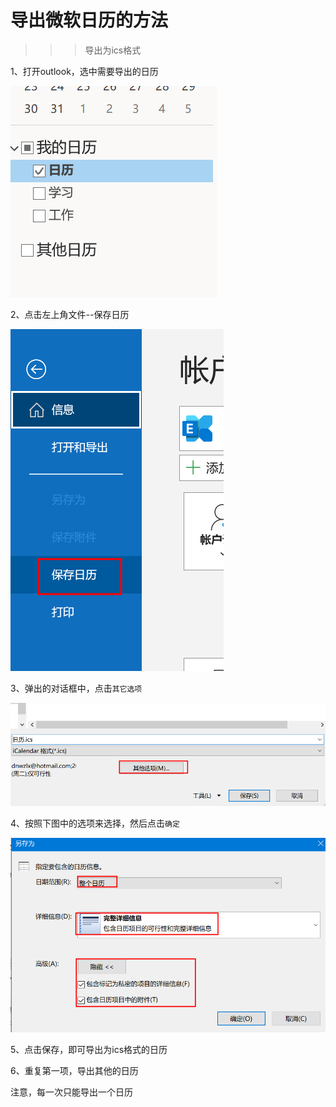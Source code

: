 # 导出微软日历的方法


>>>导出为ics格式

1、打开outlook，选中需要导出的日历

![](选择日历.png)  

2、点击左上角文件--保存日历

![](保存日历.png)  

3、弹出的对话框中，点击`其它选项`

![](导出设置1.png)  

4、按照下图中的选项来选择，然后点击`确定`

![](导出设置2.png)  

5、点击保存，即可导出为ics格式的日历

6、重复第一项，导出其他的日历

注意，每一次只能导出一个日历
